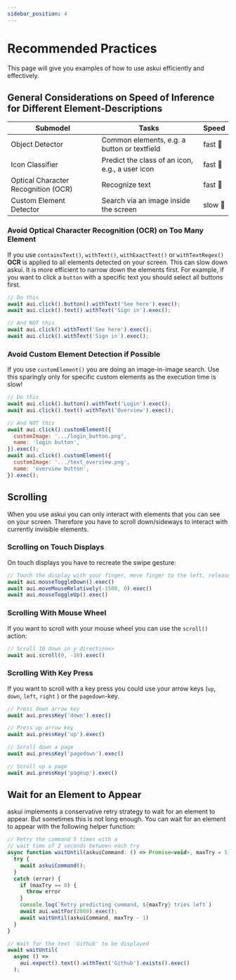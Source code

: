 ```yaml
---
sidebar_position: 4
---
```


# Recommended Practices

This page will give you examples of how to use askui efficiently and effectively. 

## General Considerations on Speed of Inference for Different Element-Descriptions

| Submodel | Tasks   | Speed  |
| -------- | ------- | -------|
| Object Detector | Common elements, e.g. a button or textfield | fast :rocket: |
| Icon Classifier | Predict the class of an icon, e.g., a user icon  | fast :rocket: |
| Optical Character Recognition (OCR) | Recognize text | fast :rocket: |
| Custom Element Detector | Search via an image inside the screen | slow :snail: |

### Avoid Optical Character Recognition (OCR) on Too Many Element

If you use `containsText()`, `withText()`, `withExactText()` or `withTextRegex()` **OCR** is applied to all elements detected on your screen. This can slow down askui. It is more efficient to narrow down the elements first. For example, if you want to click a `button` with a specific text you should select all buttons first.

```javascript
// Do this
await aui.click().button().withText('See here').exec();
await aui.click().text().withText('Sign in').exec();

// And NOT this
await aui.click().withText('See here').exec();
await aui.click().withText('Sign in').exec();
```

### Avoid Custom Element Detection if Possible

If you use `customElement()` you are doing an image-in-image search. Use this sparingly only for specific custom elements as the execution time is slow!

```javascript
// Do this
await aui.click().button().withText('Login').exec();
await aui.click().text().withText('Overview').exec();

// And NOT this
await aui.click().customElement({
  customImage: '.../login_button.png', 
  name: 'login button',
}).exec();
await aui.click().customElement({
  customImage: '.../text_overview.png', 
  name: 'overview button',
}).exec();
```

## Scrolling
When you use askui you can only interact with elements that you can see on your screen. Therefore you have to scroll down/sideways to interact with currently invisible elements.

### Scrolling on Touch Displays
On touch displays you have to recreate the swipe gesture:

```javascript
// Touch the display with your finger, move finger to the left, release
await aui.mouseToggleDown().exec()
await aui.moveMouseRelatively(-1500, 0).exec()
await aui.mouseToggleUp().exec()
```

### Scrolling With Mouse Wheel
If you want to scroll with your mouse wheel you can use the `scroll()` action:

```javascript
// Scroll 10 down in y direction<>
await aui.scroll(0, -10).exec()
```

### Scrolling With Key Press
If you want to scroll with a key press you could use your arrow keys (`up`, `down`, `left`, `right` ) or the `pagedown`-key.

```javascript
// Press down arrow key
await aui.pressKey('down').exec()

// Press up arrow key
await aui.pressKey('up').exec()

// Scroll down a page
await aui.pressKey('pagedown').exec()

// Scroll up a page
await aui.pressKey('pageup').exec()
```

## Wait for an Element to Appear
askui implements a conservative retry strategy to wait for an element to appear. But sometimes this is not long enough.
You can wait for an element to appear with the following helper function:

```javascript
// Retry the command 5 times with a
// wait time of 2 seconds between each try
async function waitUntil(askuiCommand: () => Promise<void>, maxTry = 5) {
  try {
    await askuiCommand();
  }
  catch (error) {
    if (maxTry == 0) {
      throw error
    }
    console.log(`Retry predicting command, ${maxTry} tries left`)
    await aui.waitFor(2000).exec();
    await waitUntil(askuiCommand, maxTry - 1)
  }
}

// Wait for the text 'Github' to be displayed
await waitUntil(
  async () => 
    aui.expect().text().withText('Github').exists().exec()
  );
```
